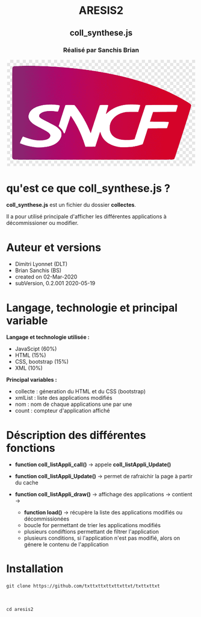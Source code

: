 <div  align="center">
<h1>ARESIS2</h1>
<h2>coll_synthese.js</h2>
<h3>Réalisé par Sanchis Brian</h3>

<img  width="500"  alt="login"  src="/logoSncfDoc.png">
</div>

# qu'est ce que coll_synthese.js ?

**coll_synthese.js** est un fichier du dossier **collectes**.

Il a pour utilisé principale d'afficher les différentes applications à décommissioner ou modifier.

# Auteur et versions
  
- Dimitri Lyonnet (DLT)
- Brian Sanchis (BS)
- created on 02-Mar-2020
- subVersion, 0.2.001 2020-05-19

# Langage, technologie et principal variable

**Langage et technologie utilisée :**

- JavaScipt (60%)
- HTML (15%)
- CSS, bootstrap (15%)
- XML (10%)

**Principal variables :**

- collecte : géneration du HTML et du CSS (bootstrap)
- xmlList : liste des applications modifiés
- nom : nom de chaque applications une par une
- count : compteur d'application affiché

# Déscription des différentes fonctions

-  **function coll_listAppli_call()** -> appele **coll_listAppli_Update()**

-  **function coll_listAppli_Update()** -> permet de rafraichir la page à partir du cache

-  **function coll_listAppli_draw()** -> affichage des applications -> contient ->
	- **function load()** -> récupère la liste des applications modifiés ou 	décommissionées
	- boucle for permettant de trier les applications modifiés
	- plusieurs condiftions permettant de filtrer l'application
	- plusieurs conditions, si l'application n'est pas modifié, alors on génere le contenu de l'application

# Installation

``git clone https://github.com/txttxttxttxttxttxt/txttxttxt``

<br>

``cd aresis2``
